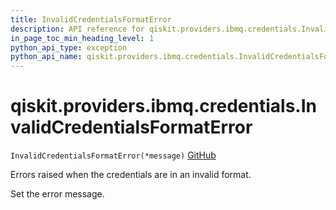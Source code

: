 ```yaml
---
title: InvalidCredentialsFormatError
description: API reference for qiskit.providers.ibmq.credentials.InvalidCredentialsFormatError
in_page_toc_min_heading_level: 1
python_api_type: exception
python_api_name: qiskit.providers.ibmq.credentials.InvalidCredentialsFormatError
---
```


# qiskit.providers.ibmq.credentials.InvalidCredentialsFormatError

<span id="qiskit.providers.ibmq.credentials.InvalidCredentialsFormatError" />

`InvalidCredentialsFormatError(*message)` [GitHub](https://github.com/qiskit/qiskit-ibmq-provider/tree/stable/0.19/qiskit/providers/ibmq/credentials/exceptions.py "view source code")

Errors raised when the credentials are in an invalid format.

Set the error message.

